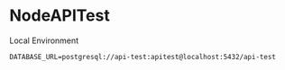# NodeAPITest

Local Environment

```
DATABASE_URL=postgresql://api-test:apitest@localhost:5432/api-test
```
